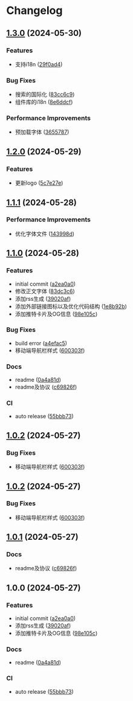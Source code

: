 # Changelog

## [1.3.0](https://github.com/Justin3go/FAV0/compare/v1.2.0...v1.3.0) (2024-05-30)


### Features

* 支持i18n ([29f0ad4](https://github.com/Justin3go/FAV0/commit/29f0ad4381483dfb235f158355735659e1b6dfa4))


### Bug Fixes

* 搜索的国际化 ([83cc6c9](https://github.com/Justin3go/FAV0/commit/83cc6c90b79dc86882f021ccb6f17a467766d278))
* 组件库的i18n ([8e6ddcf](https://github.com/Justin3go/FAV0/commit/8e6ddcf6b87a08abd96f47e051033f7cb6ab9c7b))


### Performance Improvements

* 预加载字体 ([3655787](https://github.com/Justin3go/FAV0/commit/365578700d41535009c9ee0b36646ff53f8b16b3))

## [1.2.0](https://github.com/Justin3go/FAV0/compare/v1.1.1...v1.2.0) (2024-05-29)


### Features

* 更新logo ([5c7e27e](https://github.com/Justin3go/FAV0/commit/5c7e27ec7342abd22f5edbc54fde088792f69bd7))

## [1.1.1](https://github.com/Justin3go/FAV0/compare/v1.1.0...v1.1.1) (2024-05-28)


### Performance Improvements

* 优化字体文件 ([143998d](https://github.com/Justin3go/FAV0/commit/143998d08cf02d983ea667469c4351c0d52a3986))

## [1.1.0](https://github.com/Justin3go/FAV0/compare/v1.0.2...v1.1.0) (2024-05-28)


### Features

* initial commit ([a2ea0a0](https://github.com/Justin3go/FAV0/commit/a2ea0a0829e4ea5a2f5756208a33b021c4e981b0))
* 修改正文字体 ([83dc3c6](https://github.com/Justin3go/FAV0/commit/83dc3c6e0a037960064069f1e9174a04415ca772))
* 添加rss生成 ([39020af](https://github.com/Justin3go/FAV0/commit/39020af3ef93b362e4876360f5e7eec0b81136bf))
* 添加外部链接图标以及优化代码结构 ([1e8b92b](https://github.com/Justin3go/FAV0/commit/1e8b92b1a042a465ffdc2f48e8619873d828d38d))
* 添加推特卡片及OG信息 ([98e105c](https://github.com/Justin3go/FAV0/commit/98e105ccf24b9b3615a4372de01b3945fa630453))


### Bug Fixes

* build error ([a4efac5](https://github.com/Justin3go/FAV0/commit/a4efac5493da6d8bebc8022ca5d2cdf34e2e9eea))
* 移动端导航栏样式 ([600303f](https://github.com/Justin3go/FAV0/commit/600303fabbfb376b49c2c2e8ea880b6ff94bd205))


### Docs

* readme ([0a4a81d](https://github.com/Justin3go/FAV0/commit/0a4a81d07f9240a344e0377ba8b2f006ca5061db))
* readme及协议 ([c69826f](https://github.com/Justin3go/FAV0/commit/c69826fd1b221bbfc1c75f6fe50fb261f8618937))


### CI

* auto release ([55bbb73](https://github.com/Justin3go/FAV0/commit/55bbb738c6c124fa3cbd969dcda406b5fcf6add3))

## [1.0.2](https://github.com/Justin3go/FAV0/compare/v1.0.1...v1.0.2) (2024-05-27)


### Bug Fixes

* 移动端导航栏样式 ([600303f](https://github.com/Justin3go/FAV0/commit/600303fabbfb376b49c2c2e8ea880b6ff94bd205))

## [1.0.2](https://github.com/Justin3go/FAV0/compare/v1.0.1...v1.0.2) (2024-05-27)


### Bug Fixes

* 移动端导航栏样式 ([600303f](https://github.com/Justin3go/FAV0/commit/600303fabbfb376b49c2c2e8ea880b6ff94bd205))

## [1.0.1](https://github.com/Justin3go/FAV0/compare/v1.0.0...v1.0.1) (2024-05-27)


### Docs

* readme及协议 ([c69826f](https://github.com/Justin3go/FAV0/commit/c69826fd1b221bbfc1c75f6fe50fb261f8618937))

## 1.0.0 (2024-05-27)


### Features

* initial commit ([a2ea0a0](https://github.com/Justin3go/FAV0/commit/a2ea0a0829e4ea5a2f5756208a33b021c4e981b0))
* 添加rss生成 ([39020af](https://github.com/Justin3go/FAV0/commit/39020af3ef93b362e4876360f5e7eec0b81136bf))
* 添加推特卡片及OG信息 ([98e105c](https://github.com/Justin3go/FAV0/commit/98e105ccf24b9b3615a4372de01b3945fa630453))


### Docs

* readme ([0a4a81d](https://github.com/Justin3go/FAV0/commit/0a4a81d07f9240a344e0377ba8b2f006ca5061db))


### CI

* auto release ([55bbb73](https://github.com/Justin3go/FAV0/commit/55bbb738c6c124fa3cbd969dcda406b5fcf6add3))
